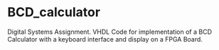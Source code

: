 # BCD_calculator
Digital Systems Assignment. VHDL Code for implementation of a BCD Calculator with a keyboard interface and display on a FPGA Board.
